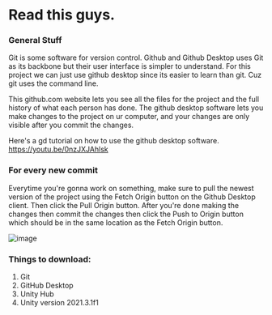 # Read this guys.

### General Stuff
Git is some software for version control. Github and Github Desktop uses Git as its backbone but their user interface is simpler to understand. For this project we can just use github desktop since its easier to learn than git. Cuz git uses the command line.

This github.com website lets you see all the files for the project and the full history of what each person has done. The github desktop software lets you make changes to the project on ur computer, and your changes are only visible after you commit the changes.

Here's a gd tutorial on how to use the github desktop software.
https://youtu.be/0nzJXJAhlsk

### For every new commit
Everytime you're gonna work on something, make sure to pull the newest version of the project using the Fetch Origin button on the Github Desktop client. Then click the Pull Origin button. After you're done making the changes then commit the changes then click the Push to Origin button which should be in the same location as the Fetch Origin button.

![image](https://user-images.githubusercontent.com/77789163/164957943-f88fb404-6815-40cc-bae2-715757a125de.png)

### Things to download:
1. Git
2. GitHub Desktop
3. Unity Hub
4. Unity version 2021.3.1f1
